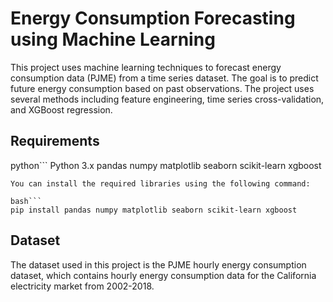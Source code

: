 # **Energy Consumption Forecasting using Machine Learning**
This project uses machine learning techniques to forecast energy consumption data (PJME) from a time series dataset. The goal is to predict future energy consumption based on past observations. The project uses several methods including feature engineering, time series cross-validation, and XGBoost regression.

## Requirements
python```
Python 3.x
pandas
numpy
matplotlib
seaborn
scikit-learn
xgboost
```
You can install the required libraries using the following command:

bash```
pip install pandas numpy matplotlib seaborn scikit-learn xgboost
```
## Dataset
The dataset used in this project is the PJME hourly energy consumption dataset, which contains hourly energy consumption data for the California electricity market from 2002-2018.

